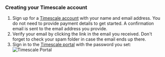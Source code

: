 <Procedure>

### Creating your Timescale account

1.  Sign up for a [Timescale account][sign-up] with your
    name and email address. You do not need to provide payment details to
    get started. A confirmation email is sent to the email address you provide.
1.  Verify your email by clicking the link in the email you received. Don't
    forget to check your spam folder in case the email ends up there.
1.  Sign in to the [Timescale portal][tsc-portal] with the
    password you set:
    <img
      class="main-content__illustration"
      src="https://s3.amazonaws.com/assets.timescale.com/docs/images/tsc-portal-noservices.webp"
      width={1375} height={944}
      alt="Timescale Portal"
    />

</Procedure>

[sign-up]: https://console.cloud.timescale.com/signup
[tsc-portal]: https://console.cloud.timescale.com/
